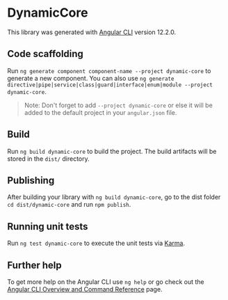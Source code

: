 # DynamicCore

This library was generated with [Angular CLI](https://github.com/angular/angular-cli) version 12.2.0.

## Code scaffolding

Run `ng generate component component-name --project dynamic-core` to generate a new component. You can also use `ng generate directive|pipe|service|class|guard|interface|enum|module --project dynamic-core`.
> Note: Don't forget to add `--project dynamic-core` or else it will be added to the default project in your `angular.json` file. 

## Build

Run `ng build dynamic-core` to build the project. The build artifacts will be stored in the `dist/` directory.

## Publishing

After building your library with `ng build dynamic-core`, go to the dist folder `cd dist/dynamic-core` and run `npm publish`.

## Running unit tests

Run `ng test dynamic-core` to execute the unit tests via [Karma](https://karma-runner.github.io).

## Further help

To get more help on the Angular CLI use `ng help` or go check out the [Angular CLI Overview and Command Reference](https://angular.io/cli) page.

